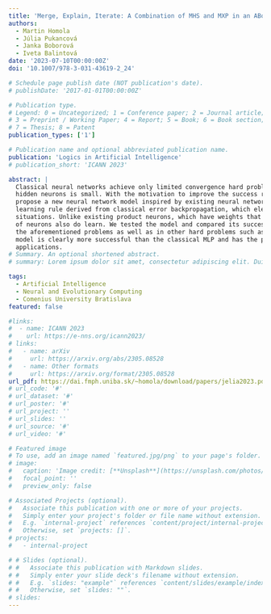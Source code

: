 ```yaml
---
title: 'Merge, Explain, Iterate: A Combination of MHS and MXP in an ABox Abduction Solver'
authors:
  - Martin Homola
  - Júlia Pukancová
  - Janka Boborová
  - Iveta Balintová
date: '2023-07-10T00:00:00Z'
doi: '10.1007/978-3-031-43619-2_24'

# Schedule page publish date (NOT publication's date).
# publishDate: '2017-01-01T00:00:00Z'

# Publication type.
# Legend: 0 = Uncategorized; 1 = Conference paper; 2 = Journal article;
# 3 = Preprint / Working Paper; 4 = Report; 5 = Book; 6 = Book section;
# 7 = Thesis; 8 = Patent
publication_types: ['1']

# Publication name and optional abbreviated publication name.
publication: 'Logics in Artificial Intelligence'
# publication_short: 'ICANN 2023'

abstract: |
  Classical neural networks achieve only limited convergence hard problems such as XOR or parity when the number of
  hidden neurons is small. With the motivation to improve the success rate of neural networks in these problems, we
  propose a new neural network model inspired by existing neural network models with so called product neurons and a
  learning rule derived from classical error backpropagation, which elegantly solves the problem of mutually exclusive
  situations. Unlike existing product neurons, which have weights that are preset and not adaptable, our product layers
  of neurons also do learn. We tested the model and compared its success rate to a classical multilayer perceptron in
  the aforementioned problems as well as in other hard problems such as the two spirals. Our results indicate that our
  model is clearly more successful than the classical MLP and has the potential to be used in many tasks and
  applications.
# Summary. An optional shortened abstract.
# summary: Lorem ipsum dolor sit amet, consectetur adipiscing elit. Duis posuere tellus ac convallis placerat. Proin tincidunt magna sed ex sollicitudin condimentum.

tags:
  - Artificial Intelligence
  - Neural and Evolutionary Computing
  - Comenius University Bratislava
featured: false

#links:
#  - name: ICANN 2023
#    url: https://e-nns.org/icann2023/
# links:
#   - name: arXiv
#     url: https://arxiv.org/abs/2305.08528
#   - name: Other formats
#     url: https://arxiv.org/format/2305.08528
url_pdf: https://dai.fmph.uniba.sk/~homola/download/papers/jelia2023.pdf
# url_code: '#'
# url_dataset: '#'
# url_poster: '#'
# url_project: ''
# url_slides: ''
# url_source: '#'
# url_video: '#'

# Featured image
# To use, add an image named `featured.jpg/png` to your page's folder.
# image:
#   caption: 'Image credit: [**Unsplash**](https://unsplash.com/photos/s9CC2SKySJM)'
#   focal_point: ''
#   preview_only: false

# Associated Projects (optional).
#   Associate this publication with one or more of your projects.
#   Simply enter your project's folder or file name without extension.
#   E.g. `internal-project` references `content/project/internal-project/index.md`.
#   Otherwise, set `projects: []`.
# projects:
#   - internal-project

# # Slides (optional).
# #   Associate this publication with Markdown slides.
# #   Simply enter your slide deck's filename without extension.
# #   E.g. `slides: "example"` references `content/slides/example/index.md`.
# #   Otherwise, set `slides: ""`.
# slides:
---
```


